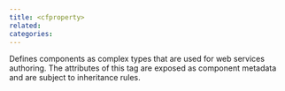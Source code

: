 ```yaml
---
title: <cfproperty>
related:
categories:
---
```


Defines components as complex types that are used for web services authoring. The attributes of this tag are exposed as component metadata and are subject to inheritance rules. 